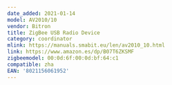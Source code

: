 ```yaml
---
date_added: 2021-01-14
model: AV2010/10
vendor: Bitron
title: ZigBee USB Radio Device
category: coordinator
mlink: https://manuals.smabit.eu/len/av2010_10.html
link: https://www.amazon.es/dp/B07T6ZKSMF
zigbeemodel: 00:0d:6f:00:0d:bf:64:c1
compatible: zha
EAN: '8021156061952'
---
```




